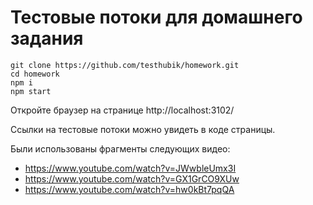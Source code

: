 # Тестовые потоки для домашнего задания

```shell
git clone https://github.com/testhubik/homework.git
cd homework
npm i
npm start
```

Откройте браузер на странице http://localhost:3102/

Ссылки на тестовые потоки можно увидеть в коде страницы.

Были использованы фрагменты следующих видео:
* https://www.youtube.com/watch?v=JWwbleUmx3I
* https://www.youtube.com/watch?v=GX1GrCO9XUw
* https://www.youtube.com/watch?v=hw0kBt7pqQA
